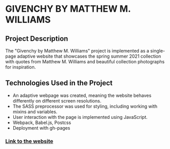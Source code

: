 # **GIVENCHY BY MATTHEW M. WILLIAMS**

## Project Description

The "Givenchy by Matthew M. Williams" project is implemented as a single-page adaptive website that showcases the spring summer 2021 collection with quotes from Matthew M. Williams and beautiful collection photographs for inspiration.

## Technologies Used in the Project
* An adaptive webpage was created, meaning the website behaves differently on different screen resolutions.
* The SASS preprocessor was used for styling, including working with mixins and variables.
* User interaction with the page is implemented using JavaScript.
* Webpack, Babel.js, Postcss
* Deployment with gh-pages

### [Link to the website](https://galitsina.github.io/givenchy-project)
